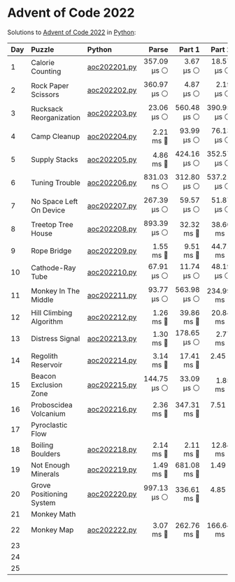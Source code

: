 # Advent of Code 2022

Solutions to [Advent of Code 2022](https://adventofcode.com/2022/) in [Python](https://www.python.org/):

| Day  | Puzzle                   | Python                                                   |       Parse |      Part 1 |      Part 2 |       Total |
| :--- | :----------------------- | :------------------------------------------------------- | ----------: | ----------: | ----------: | ----------: |
| 1    | Calorie Counting         | [aoc202201.py](01_calorie_counting/aoc202201.py)         | 357.09 μs ⚪️ |   3.67 μs ⚪️ |  18.57 μs ⚪️ | 379.33 μs ⚪️ |
| 2    | Rock Paper Scissors      | [aoc202202.py](02_rock_paper_scissors/aoc202202.py)      | 360.97 μs ⚪️ |   4.87 μs ⚪️ |   2.19 μs ⚪️ | 368.03 μs ⚪️ |
| 3    | Rucksack Reorganization  | [aoc202203.py](03_rucksack_reorganization/aoc202203.py)  |  23.06 μs ⚪️ | 560.48 μs ⚪️ | 390.95 μs ⚪️ | 974.49 μs ⚪️ |
| 4    | Camp Cleanup             | [aoc202204.py](04_camp_cleanup/aoc202204.py)             |   2.21 ms 🔵 |  93.99 μs ⚪️ |  76.13 μs ⚪️ |   2.38 ms 🔵 |
| 5    | Supply Stacks            | [aoc202205.py](05_supply_stacks/aoc202205.py)            |   4.86 ms 🔵 | 424.16 μs ⚪️ | 352.57 μs ⚪️ |   5.64 ms 🔵 |
| 6    | Tuning Trouble           | [aoc202206.py](06_tuning_trouble/aoc202206.py)           | 831.03 ns ⚪️ | 312.80 μs ⚪️ | 537.21 μs ⚪️ | 850.84 μs ⚪️ |
| 7    | No Space Left On Device  | [aoc202207.py](07_no_space_left_on_device/aoc202207.py)  | 267.39 μs ⚪️ |  59.57 μs ⚪️ |  51.87 μs ⚪️ | 378.83 μs ⚪️ |
| 8    | Treetop Tree House       | [aoc202208.py](08_treetop_tree_house/aoc202208.py)       | 893.39 μs ⚪️ |  32.32 ms 🔵 |  38.60 ms 🔵 |  71.81 ms 🔵 |
| 9    | Rope Bridge              | [aoc202209.py](09_rope_bridge/aoc202209.py)              |   1.55 ms 🔵 |   9.51 ms 🔵 |  44.71 ms 🔵 |  55.77 ms 🔵 |
| 10   | Cathode-Ray Tube         | [aoc202210.py](10_cathode-ray_tube/aoc202210.py)         |  67.91 μs ⚪️ |  11.74 μs ⚪️ |  48.19 μs ⚪️ | 127.83 μs ⚪️ |
| 11   | Monkey In The Middle     | [aoc202211.py](11_monkey_in_the_middle/aoc202211.py)     |  93.77 μs ⚪️ | 563.98 μs ⚪️ | 234.99 ms 🔵 | 235.64 ms 🔵 |
| 12   | Hill Climbing Algorithm  | [aoc202212.py](12_hill_climbing_algorithm/aoc202212.py)  |   1.26 ms 🔵 |  39.86 ms 🔵 |  20.84 ms 🔵 |  61.96 ms 🔵 |
| 13   | Distress Signal          | [aoc202213.py](13_distress_signal/aoc202213.py)          |   1.30 ms 🔵 | 178.65 μs ⚪️ |   2.77 ms 🔵 |   4.25 ms 🔵 |
| 14   | Regolith Reservoir       | [aoc202214.py](14_regolith_reservoir/aoc202214.py)       |   3.14 ms 🔵 |  17.41 ms 🔵 |    2.45 s 🔴 |    2.48 s 🔴 |
| 15   | Beacon Exclusion Zone    | [aoc202215.py](15_beacon_exclusion_zone/aoc202215.py)    | 144.75 μs ⚪️ |  33.09 μs ⚪️ |   1.85 ms 🔵 |   2.03 ms 🔵 |
| 16   | Proboscidea Volcanium    | [aoc202216.py](16_proboscidea_volcanium/aoc202216.py)    |   2.36 ms 🔵 | 347.31 ms 🔵 |    7.51 s 🔴 |    7.86 s 🔴 |
| 17   | Pyroclastic Flow         |                                                          |             |             |             |             |
| 18   | Boiling Boulders         | [aoc202218.py](18_boiling_boulders/aoc202218.py)         |   2.14 ms 🔵 |   2.11 ms 🔵 |  12.84 ms 🔵 |  17.09 ms 🔵 |
| 19   | Not Enough Minerals      | [aoc202219.py](19_not_enough_minerals/aoc202219.py)      |   1.49 ms 🔵 | 681.08 ms 🔵 |    1.49 s 🔴 |    2.17 s 🔴 |
| 20   | Grove Positioning System | [aoc202220.py](20_grove_positioning_system/aoc202220.py) | 997.13 μs ⚪️ | 336.61 ms 🔵 |    4.85 s 🔴 |    5.18 s 🔴 |
| 21   | Monkey Math              |                                                          |             |             |             |             |
| 22   | Monkey Map               | [aoc202222.py](22_monkey_map/aoc202222.py)               |   3.07 ms 🔵 | 262.76 ms 🔵 | 166.64 ms 🔵 | 432.46 ms 🔵 |
| 23   |                          |                                                          |             |             |             |             |
| 24   |                          |                                                          |             |             |             |             |
| 25   |                          |                                                          |             |             |             |             |
